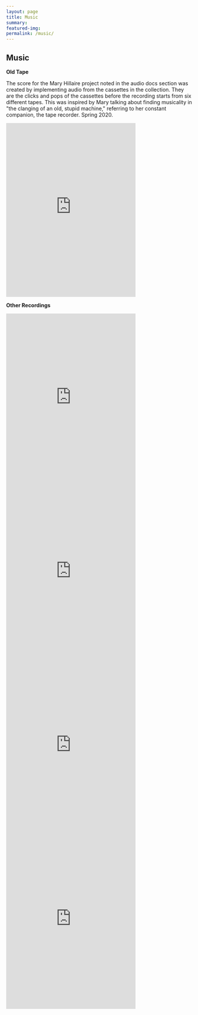 ```yaml
---
layout: page
title: Music
summary: 
featured-img:
permalink: /music/
---
```


## Music

**Old Tape**

The score for the Mary Hillaire project noted in the audio docs section was created by implementing audio from the cassettes in the collection. They are the clicks and pops of the cassettes before the recording starts from six different tapes. This was inspired by Mary talking about finding musicality in "the clanging of an old, stupid machine," referring to her constant companion, the tape recorder. Spring 2020.

<div class="iframe-container">
  <iframe style="border: 0; width: 350px; height: 470px;" src="https://bandcamp.com/EmbeddedPlayer/album=3177900943/size=large/bgcol=ffffff/linkcol=0687f5/tracklist=false/transparent=true/" seamless><a href="https://andrewweymouth.bandcamp.com/album/old-tape">Old Tape by Andrew Weymouth</a></iframe>
</div>

**Other Recordings** 

<div class="iframe-container">
  <iframe style="border: 0; width: 350px; height: 470px;" src="https://bandcamp.com/EmbeddedPlayer/album=3005609728/size=large/bgcol=ffffff/linkcol=0687f5/tracklist=false/transparent=true/" seamless><a href="https://andrewweymouth.bandcamp.com/album/corsage">Corsage by Andrew Weymouth</a></iframe>
</div>

<div class="iframe-container">
  <iframe style="border: 0; width: 350px; height: 470px;" src="https://bandcamp.com/EmbeddedPlayer/album=2399246472/size=large/bgcol=ffffff/linkcol=0687f5/tracklist=false/transparent=true/" seamless><a href="https://andrewweymouth.bandcamp.com/album/i-held-the-hand-of-death-2">I Held The Hand Of Death by Andrew Weymouth</a></iframe>
</div>

<div class="iframe-container">
  <iframe style="border: 0; width: 350px; height: 470px;" src="https://bandcamp.com/EmbeddedPlayer/album=2711874688/size=large/bgcol=ffffff/linkcol=0687f5/tracklist=false/transparent=true/" seamless><a href="https://andrewweymouth.bandcamp.com/album/disobey-the-laws-of-nature">Disobey the Laws of Nature by Andrew Weymouth</a></iframe>
</div>

<div class="iframe-container">
  <iframe style="border: 0; width: 350px; height: 470px;" src="https://bandcamp.com/EmbeddedPlayer/album=1275059387/size=large/bgcol=ffffff/linkcol=0687f5/tracklist=false/transparent=true/" seamless><a href="https://100tacks.bandcamp.com/album/100-tacks-soundtrack">100 Tacks Soundtrack by 100 Tacks</a></iframe>
</div>
